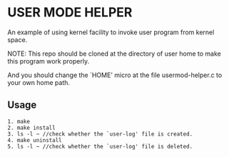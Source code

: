 # USER MODE HELPER

An example of using kernel facility to invoke user program from
kernel space.

NOTE: This repo should be cloned at the directory of user home to
make this program work properly.

And you should change the `HOME' micro at the file usermod-helper.c
to your own home path.

## Usage

```
1. make 
2. make install 
3. ls -l ~ //check whether the `user-log' file is created.
4. make uninstall 
5. ls -l ~ //check whether the `user-log' file is deleted.
```

